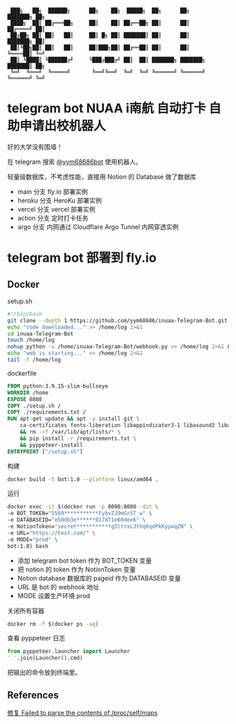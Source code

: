 ```

 ███╗   ██╗  ██████╗      ██╗    ██╗  █████╗  ██╗      ██╗      ███████╗ ██╗   
 ████╗  ██║ ██╔═══██╗     ██║    ██║ ██╔══██╗ ██║      ██║      ██╔════╝ ██║   
 ██╔██╗ ██║ ██║   ██║     ██║ █╗ ██║ ███████║ ██║      ██║      ███████╗ ██║   
 ██║╚██╗██║ ██║   ██║     ██║███╗██║ ██╔══██║ ██║      ██║      ╚════██║ ╚═╝   
 ██║ ╚████║ ╚██████╔╝     ╚███╔███╔╝ ██║  ██║ ███████╗ ███████╗ ███████║ ██╗   
 ╚═╝  ╚═══╝  ╚═════╝       ╚══╝╚══╝  ╚═╝  ╚═╝ ╚══════╝ ╚══════╝ ╚══════╝ ╚═╝
```

# telegram bot NUAA i南航 自动打卡 自助申请出校机器人

好的大学没有围墙！

在 telegram 搜索 [@yym68686bot](tg://resolve?domain=yym68686bot) 使用机器人。

轻量级数据库，不考虑性能，直接用 Notion 的 Database 做了数据库

- main 分支    fly.io 部署实例
- heroku 分支 HeroKu 部署实例
- vercel 分支  vercel 部署实例
- action 分支 定时打卡任务
- argo 分支   内网通过 Cloudflare Argo Tunnel 内网穿透实例

# telegram bot 部署到 fly.io

## Docker

setup.sh

```bash
#!/bin/bash
git clone --depth 1 https://github.com/yym68686/inuaa-Telegram-Bot.git > /dev/null
echo "code downloaded..." >> /home/log 2>&1
cd inuaa-Telegram-Bot
touch /home/log
nohup python -u /home/inuaa-Telegram-Bot/webhook.py >> /home/log 2>&1 &
echo "web is starting..." >> /home/log 2>&1
tail -f /home/log
```

dockerfile

```dockerfile
FROM python:3.9.15-slim-bullseye
WORKDIR /home
EXPOSE 8080
COPY ./setup.sh /
COPY ./requirements.txt /
RUN apt-get update && apt -y install git \
    ca-certificates fonts-liberation libappindicator3-1 libasound2 libatk-bridge2.0-0 libatk1.0-0 libc6 libcairo2 libcups2 libdbus-1-3 libexpat1 libfontconfig1 libgbm1 libgcc1 libglib2.0-0 libgtk-3-0 libnspr4 libnss3 libpango-1.0-0 libpangocairo-1.0-0 libstdc++6 libx11-6 libx11-xcb1 libxcb1 libxcomposite1 libxcursor1 libxdamage1 libxext6 libxfixes3 libxi6 libxrandr2 libxrender1 libxss1 libxtst6 lsb-release wget xdg-utils \
    && rm -rf /var/lib/apt/lists/* \
    && pip install -r /requirements.txt \
    && pyppeteer-install
ENTRYPOINT ["/setup.sh"]
```

构建

```bash
docker build -t bot:1.0 --platform linux/amd64 .
```

运行

```bash
docker exec -it $(docker run -p 8080:8080 -dit \
-e BOT_TOKEN="5569***********FybvZJOmGrST_w" \
-e DATABASEID="e50db3e******017d71e60dee6" \
-e NotionToken="secret***********g5ltrxL3thq6qdPkKyywqZN" \
-e URL="https://test.com/" \
-e MODE="prod" \
bot:1.0) bash
```

- 添加 telegram bot token 作为 BOT_TOKEN 变量
- 把 notion 的 token 作为 NotionToken 变量
- Notion database 数据库的 pageid 作为 DATABASEID 变量
- URL 是 bot 的 webhook 地址
- MODE 设置生产环境 prod

关闭所有容器

```bash
docker rm -f $(docker ps -aq)
```

查看 pyppeteer 日志

```python
from pyppeteer.launcher import Launcher
' '.join(Launcher().cmd)
```

把输出的命令放到终端里。

## References

[修复 Failed to parse the contents of /proc/self/maps](https://github.com/puppeteer/puppeteer/issues/7746)
